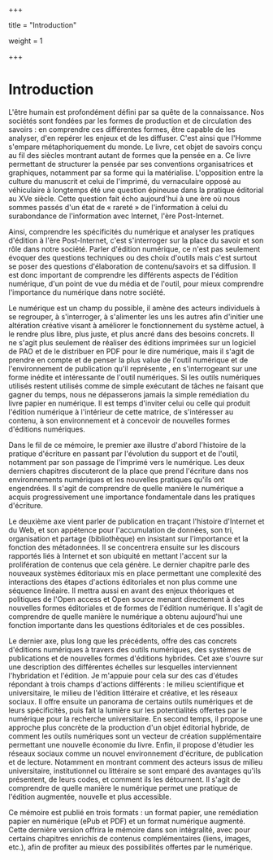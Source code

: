 +++

title = "Introduction"

weight = 1

+++

# Introduction



L'être humain est profondément défini par sa quête de la connaissance. Nos sociétés sont fondées par les formes de production et de circulation des savoirs : en comprendre ces différentes formes, être capable de les analyser, d'en repérer les enjeux et de les diffuser. C'est ainsi que l'Homme s'empare métaphoriquement du monde. Le livre, cet objet de savoirs conçu au fil des siècles montrant autant de formes que la pensée en a. Ce livre permettant de structurer la pensée par ses conventions organisatrices et graphiques, notamment par sa forme qui la matérialise. L\'opposition entre la culture du manuscrit et celui de l'imprimé, du vernaculaire opposé au véhiculaire à longtemps été une question épineuse dans la pratique éditorial au XVe siècle. Cette question fait écho aujourd'hui à une ère où nous sommes passés d'un état de « rareté » de l'information à celui du surabondance de l'information avec Internet, l'ère Post-Internet.

Ainsi, comprendre les spécificités du numérique et analyser les pratiques d\'édition à l\'ère Post-Internet, c\'est s\'interroger sur la place du savoir et son rôle dans notre société. Parler d\'édition numérique, ce n\'est pas seulement évoquer des questions techniques ou des choix d\'outils mais c'est surtout se poser des questions d'élaboration de contenu/savoirs et sa diffusion. Il est donc important de comprendre les différents aspects de l\'édition numérique, d'un point de vue du média et de l'outil, pour mieux comprendre l\'importance du numérique dans notre société.

Le numérique est un champ du possible, il amène des acteurs individuels à se regrouper, à s\'interroger, à s'alimenter les uns les autres afin d'initier une altération créative visant à améliorer le fonctionnement du système actuel, à le rendre plus libre, plus juste, et plus ancré dans des besoins concrets. Il ne s'agit plus seulement de réaliser des éditions imprimées sur un logiciel de PAO et de le distribuer en PDF pour le dire numérique, mais il s'agit de prendre en compte et de penser la plus value de l'outil numérique et de l'environnement de publication qu'il représente , en s'interrogeant sur une forme inédite et intéressante de l'outil numériques. Si les outils numériques utilisés restent utilisés comme de simple exécutant de tâches ne faisant que gagner du temps, nous ne dépasserons jamais la simple remédiation du livre papier en numérique. Il est temps d'inviter celui ou celle qui produit l'édition numérique à l'intérieur de cette matrice, de s\'intéresser au contenu, à son environnement et à concevoir de nouvelles formes d\'éditions numériques.

Dans le fil de ce mémoire, le premier axe illustre d'abord l'histoire de la pratique d'écriture en passant par l'évolution du support et de l'outil, notamment par son passage de l'imprimé vers le numérique. Les deux derniers chapitres discuteront de la place que prend l'écriture dans nos environnements numériques et les nouvelles pratiques qu\'ils ont engendrées. Il s'agit de comprendre de quelle manière le numérique a acquis progressivement une importance fondamentale dans les pratiques d\'écriture.

Le deuxième axe vient parler de publication en traçant l'histoire d'Internet et du Web, et son appétence pour l'accumulation de données, son tri, organisation et partage (bibliothèque) en insistant sur l'importance et la fonction des métadonnées. Il se concentrera ensuite sur les discours rapportés liés à Internet et son ubiquité en mettant l'accent sur la prolifération de contenus que cela génère. Le dernier chapitre parle des nouveaux systèmes éditoriaux mis en place permettant une complexité des interactions des étapes d'actions éditoriales et non plus comme une séquence linéaire. Il mettra aussi en avant des enjeux théoriques et politiques de l'Open access et Open source menant directement à des nouvelles formes éditoriales et de formes de l'édition numérique. Il s'agit de comprendre de quelle manière le numérique a obtenu aujourd'hui une fonction importante dans les questions éditoriales et de ces possibles.

Le dernier axe, plus long que les précédents, offre des cas concrets d'éditions numériques à travers des outils numériques, des systèmes de publications et de nouvelles formes d'éditions hybrides. Cet axe s'ouvre sur une description des différentes échelles sur lesquelles interviennent l'hybridation et l'édition. Je m'appuie pour cela sur des cas d'études répondant à trois champs d'actions différents : le milieu scientifique et universitaire, le milieu de l'édition littéraire et créative, et les réseaux sociaux. Il offre ensuite un panorama de certains outils numériques et de leurs spécificités, puis fait la lumière sur les potentialités offertes par le numérique pour la recherche universitaire. En second temps, il propose une approche plus concrète de la production d'un objet éditorial hybride, de comment les outils numériques sont un vecteur de création supplémentaire permettant une nouvelle économie du livre. Enfin, il propose d'étudier les réseaux sociaux comme un nouvel environnement d'écriture, de publication et de lecture. Notamment en montrant comment des acteurs issus de milieu universitaire, institutionnel ou littéraire se sont emparé des avantages qu'ils présentent, de leurs codes, et comment ils les détournent. Il s'agit de comprendre de quelle manière le numérique permet une pratique de l'édition augmentée, nouvelle et plus accessible.

Ce mémoire est publié en trois formats : un format papier, une remédiation papier en numérique (ePub et PDF) et un format numérique augmenté. Cette dernière version offrira le mémoire dans son intégralité, avec pour certains chapitres enrichis de contenus complémentaires (liens, images, etc.), afin de profiter au mieux des possibilités offertes par le numérique.
